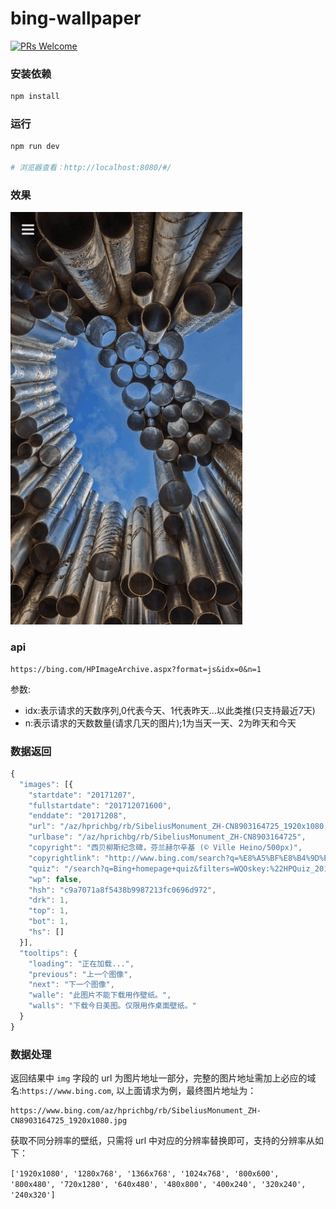 # bing-wallpaper

[![PRs Welcome](https://img.shields.io/badge/PRs-welcome-brightgreen.svg?style=flat)](http://makeapullrequest.com)

### 安装依赖

``` bash 
npm install
```
### 运行
``` bash 
npm run dev

# 浏览器查看：http://localhost:8080/#/
```

### 效果
![image](https://github.com/KuangPF/Bing-wallpaper/blob/master/src/assets/img/bingWallpaper.gif) 

### api
``` 
https://bing.com/HPImageArchive.aspx?format=js&idx=0&n=1
```
参数:
* idx:表示请求的天数序列,0代表今天、1代表昨天…以此类推(只支持最近7天)
* n:表示请求的天数数量(请求几天的图片);1为当天一天、2为昨天和今天
    
### 数据返回

``` js
{
  "images": [{
    "startdate": "20171207",
    "fullstartdate": "201712071600",
    "enddate": "20171208",
    "url": "/az/hprichbg/rb/SibeliusMonument_ZH-CN8903164725_1920x1080.jpg",
    "urlbase": "/az/hprichbg/rb/SibeliusMonument_ZH-CN8903164725",
    "copyright": "西贝柳斯纪念碑，芬兰赫尔辛基 (© Ville Heino/500px)",
    "copyrightlink": "http://www.bing.com/search?q=%E8%A5%BF%E8%B4%9D%E6%9F%B3%E6%96%AF%E7%BA%AA%E5%BF%B5%E7%A2%91&form=hpcapt&mkt=zh-cn",
    "quiz": "/search?q=Bing+homepage+quiz&filters=WQOskey:%22HPQuiz_20171207_SibeliusMonument%22&FORM=HPQUIZ",
    "wp": false,
    "hsh": "c9a7071a8f5438b9987213fc0696d972",
    "drk": 1,
    "top": 1,
    "bot": 1,
    "hs": []
  }],
  "tooltips": {
    "loading": "正在加载...",
    "previous": "上一个图像",
    "next": "下一个图像",
    "walle": "此图片不能下载用作壁纸。",
    "walls": "下载今日美图。仅限用作桌面壁纸。"
  }
}
```
    

### 数据处理

返回结果中 `img` 字段的 url 为图片地址一部分，完整的图片地址需加上必应的域名:`https://www.bing.com`, 以上面请求为例，最终图片地址为：

``` 
https://www.bing.com/az/hprichbg/rb/SibeliusMonument_ZH-CN8903164725_1920x1080.jpg
```

获取不同分辨率的壁纸，只需将 url 中对应的分辨率替换即可，支持的分辨率从如下：

`['1920x1080', '1280x768', '1366x768', '1024x768', '800x600', '800x480', '720x1280', '640x480', '480x800', '400x240', '320x240', '240x320']`
